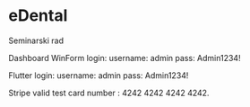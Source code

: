 # eDental
Seminarski rad

Dashboard WinForm login:
username: admin
pass: Admin1234!

Flutter login:
username: admin
pass: Admin1234!

Stripe valid test card number :  4242 4242 4242 4242.


